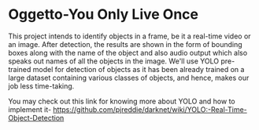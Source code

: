 # Oggetto-You Only Live Once

This project intends to identify objects in a frame, be it a real-time video or an image. After detection, the results are shown in the form of bounding boxes along with the name of the object and also audio output which also speaks out names of all the objects in the image. We'll use YOLO pre-trained model for detection of objects as it has been already trained on a large dataset containing various classes of objects, and hence, makes our job less time-taking. 

You may check out this link for knowing more about YOLO and how to implement it- https://github.com/pjreddie/darknet/wiki/YOLO:-Real-Time-Object-Detection
